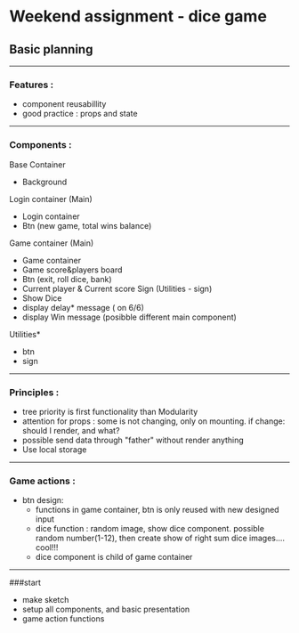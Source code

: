 # Weekend assignment - dice game
## Basic planning

___
### Features :
- component reusabillity
- good practice : props and state

___
### Components :
Base Container
- Background

Login container (Main)
- Login container
- Btn (new game, total wins balance)

Game container (Main)
- Game container
- Game score&players board
- Btn (exit, roll dice, bank)
- Current player & Current score Sign (Utilities - sign)
- Show Dice
- display delay* message ( on 6/6)
- display Win message (posibble different main component)

Utilities* 
- btn
- sign 

---
### Principles :
- tree priority is first functionality than Modularity
- attention for props : some is not changing, only on mounting. if change: should I render, and what?
- possible send data through "father" without render anything
- Use local storage

---
### Game actions :
- btn design:
    - functions in game container, btn is only reused with new designed input
    - dice function : random image, show dice component. possible random number(1-12), then create show of right sum dice images.... cool!!!
    - dice component is child of game container 
    
---

###start
- make sketch
- setup all components, and basic presentation
- game action functions


